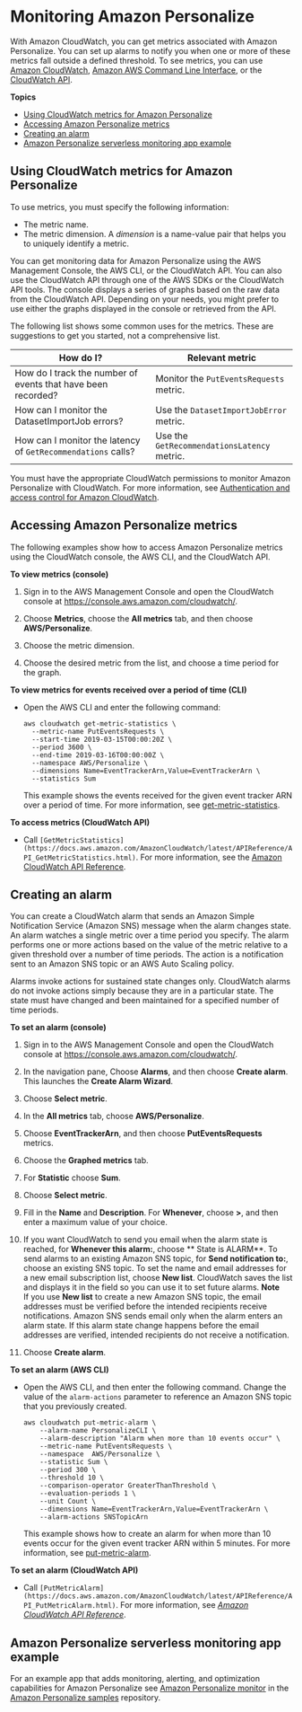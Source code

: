 # Monitoring Amazon Personalize<a name="personalize-monitoring"></a>

With Amazon CloudWatch, you can get metrics associated with Amazon Personalize\. You can set up alarms to notify you when one or more of these metrics fall outside a defined threshold\. To see metrics, you can use [Amazon CloudWatch](https://console.aws.amazon.com/cloudwatch/), [Amazon AWS Command Line Interface](https://docs.aws.amazon.com/AmazonCloudWatch/latest/cli/), or the [CloudWatch API](https://docs.aws.amazon.com/AmazonCloudWatch/latest/APIReference/)\.



**Topics**
+ [Using CloudWatch metrics for Amazon Personalize](#using-metrics)
+ [Accessing Amazon Personalize metrics](#how-to-access)
+ [Creating an alarm](#alarms)
+ [Amazon Personalize serverless monitoring app example](#creating-monitor-app)

## Using CloudWatch metrics for Amazon Personalize<a name="using-metrics"></a>

To use metrics, you must specify the following information:
+ The metric name\.
+ The metric dimension\. A *dimension* is a name\-value pair that helps you to uniquely identify a metric\.

You can get monitoring data for Amazon Personalize using the AWS Management Console, the AWS CLI, or the CloudWatch API\. You can also use the CloudWatch API through one of the AWS SDKs or the CloudWatch API tools\. The console displays a series of graphs based on the raw data from the CloudWatch API\. Depending on your needs, you might prefer to use either the graphs displayed in the console or retrieved from the API\.

The following list shows some common uses for the metrics\. These are suggestions to get you started, not a comprehensive list\.


| How do I? | Relevant metric | 
| --- | --- | 
|  How do I track the number of events that have been recorded?  |  Monitor the `PutEventsRequests` metric\.  | 
|  How can I monitor the DatasetImportJob errors?  |  Use the `DatasetImportJobError` metric\.  | 
|  How can I monitor the latency of `GetRecommendations` calls?  |  Use the `GetRecommendationsLatency` metric\.  | 

You must have the appropriate CloudWatch permissions to monitor Amazon Personalize with CloudWatch\. For more information, see [Authentication and access control for Amazon CloudWatch](https://docs.aws.amazon.com/AmazonCloudWatch/latest/monitoring/auth-and-access-control-cw.html)\.

## Accessing Amazon Personalize metrics<a name="how-to-access"></a>

The following examples show how to access Amazon Personalize metrics using the CloudWatch console, the AWS CLI, and the CloudWatch API\.

**To view metrics \(console\)**

1. Sign in to the AWS Management Console and open the CloudWatch console at [https://console\.aws\.amazon\.com/cloudwatch/](https://console.aws.amazon.com/cloudwatch/)\.

1. Choose **Metrics**, choose the **All metrics** tab, and then choose **AWS/Personalize**\.

1. Choose the metric dimension\.

1. Choose the desired metric from the list, and choose a time period for the graph\.

**To view metrics for events received over a period of time \(CLI\)**
+ Open the AWS CLI and enter the following command:

  ```
  aws cloudwatch get-metric-statistics \
    --metric-name PutEventsRequests \
    --start-time 2019-03-15T00:00:20Z \
    --period 3600 \
    --end-time 2019-03-16T00:00:00Z \
    --namespace AWS/Personalize \
    --dimensions Name=EventTrackerArn,Value=EventTrackerArn \
    --statistics Sum
  ```

  This example shows the events received for the given event tracker ARN over a period of time\. For more information, see [get\-metric\-statistics](https://docs.aws.amazon.com/cli/latest/reference/cloudwatch/get-metric-statistics.html)\.

**To access metrics \(CloudWatch API\)**
+  Call `[GetMetricStatistics](https://docs.aws.amazon.com/AmazonCloudWatch/latest/APIReference/API_GetMetricStatistics.html)`\. For more information, see the [Amazon CloudWatch API Reference](https://docs.aws.amazon.com/AmazonCloudWatch/latest/APIReference/)\.

## Creating an alarm<a name="alarms"></a>

You can create a CloudWatch alarm that sends an Amazon Simple Notification Service \(Amazon SNS\) message when the alarm changes state\. An alarm watches a single metric over a time period you specify\. The alarm performs one or more actions based on the value of the metric relative to a given threshold over a number of time periods\. The action is a notification sent to an Amazon SNS topic or an AWS Auto Scaling policy\.

Alarms invoke actions for sustained state changes only\. CloudWatch alarms do not invoke actions simply because they are in a particular state\. The state must have changed and been maintained for a specified number of time periods\.

**To set an alarm \(console\)**

1. Sign in to the AWS Management Console and open the CloudWatch console at [https://console\.aws\.amazon\.com/cloudwatch/](https://console.aws.amazon.com/cloudwatch/)\.

1. In the navigation pane, Choose **Alarms**, and then choose **Create alarm**\. This launches the **Create Alarm Wizard**\. 

1. Choose **Select metric**\.

1. In the **All metrics** tab, choose **AWS/Personalize**\.

1. Choose **EventTrackerArn**, and then choose **PutEventsRequests** metrics\.

1. Choose the **Graphed metrics** tab\.

1. For **Statistic** choose **Sum**\.

1. Choose **Select metric**\.

1. Fill in the **Name** and **Description**\. For **Whenever**, choose **>**, and then enter a maximum value of your choice\.

1. If you want CloudWatch to send you email when the alarm state is reached, for **Whenever this alarm:**, choose ** State is ALARM**\. To send alarms to an existing Amazon SNS topic, for **Send notification to:**, choose an existing SNS topic\. To set the name and email addresses for a new email subscription list, choose **New list**\. CloudWatch saves the list and displays it in the field so you can use it to set future alarms\. 
**Note**  
If you use **New list** to create a new Amazon SNS topic, the email addresses must be verified before the intended recipients receive notifications\. Amazon SNS sends email only when the alarm enters an alarm state\. If this alarm state change happens before the email addresses are verified, intended recipients do not receive a notification\.

1. Choose **Create alarm**\. 

**To set an alarm \(AWS CLI\)**
+ Open the AWS CLI, and then enter the following command\. Change the value of the `alarm-actions` parameter to reference an Amazon SNS topic that you previously created\.

  ```
  aws cloudwatch put-metric-alarm \
      --alarm-name PersonalizeCLI \
      --alarm-description "Alarm when more than 10 events occur" \
      --metric-name PutEventsRequests \
      --namespace  AWS/Personalize \
      --statistic Sum \
      --period 300 \
      --threshold 10 \
      --comparison-operator GreaterThanThreshold \
      --evaluation-periods 1 \
      --unit Count \
      --dimensions Name=EventTrackerArn,Value=EventTrackerArn \
      --alarm-actions SNSTopicArn
  ```

  This example shows how to create an alarm for when more than 10 events occur for the given event tracker ARN within 5 minutes\. For more information, see [put\-metric\-alarm](https://docs.aws.amazon.com/cli/latest/reference/cloudwatch/put-metric-alarm.html)\.

**To set an alarm \(CloudWatch API\)**
+ Call `[PutMetricAlarm](https://docs.aws.amazon.com/AmazonCloudWatch/latest/APIReference/API_PutMetricAlarm.html)`\. For more information, see *[Amazon CloudWatch API Reference](https://docs.aws.amazon.com/AmazonCloudWatch/latest/APIReference/)*\.

## Amazon Personalize serverless monitoring app example<a name="creating-monitor-app"></a>

For an example app that adds monitoring, alerting, and optimization capabilities for Amazon Personalize see [Amazon Personalize monitor](https://github.com/aws-samples/amazon-personalize-monitor) in the [Amazon Personalize samples](https://github.com/aws-samples/amazon-personalize-samples) repository\.